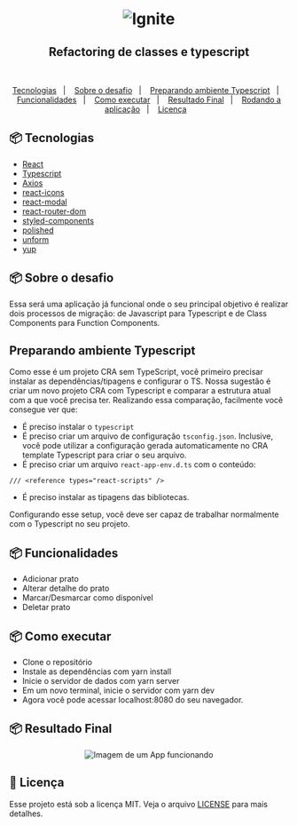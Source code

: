 <h1 align="center">
    <img alt="Ignite" title="Ignite" src=".github/imagem.png" />
</h1>

<h2 align="center">Refactoring de classes e typescript</h2>

</br>

<p align="center">
  <a href="#-tecnologias">Tecnologias</a>&nbsp;&nbsp;&nbsp;|&nbsp;&nbsp;&nbsp;
  <a href="#-projeto">Sobre o desafio</a>&nbsp;&nbsp;&nbsp;|&nbsp;&nbsp;&nbsp;
  <a href="#-projeto">Preparando ambiente Typescript</a>&nbsp;&nbsp;&nbsp;|&nbsp;&nbsp;&nbsp;
  <a href="#-projeto">Funcionalidades</a>&nbsp;&nbsp;&nbsp;|&nbsp;&nbsp;&nbsp;
  <a href="#-projeto">Como executar</a>&nbsp;&nbsp;&nbsp;|&nbsp;&nbsp;&nbsp;
  <a href="#-projeto">Resultado Final</a>&nbsp;&nbsp;&nbsp;|&nbsp;&nbsp;&nbsp;
  <a href="#-tecnologias">Rodando a aplicação</a>&nbsp;&nbsp;&nbsp;|&nbsp;&nbsp;&nbsp;
  <a href="#-tecnologias">Licença</a>&nbsp;&nbsp;&nbsp;
</p>

## 📦 Tecnologias

- [React](https://reactjs.org/)
- [Typescript](https://www.typescriptlang.org/)
- [Axios](https://github.com/axios/axios)
- [react-icons](https://react-icons.github.io/react-icons/)
- [react-modal](https://github.com/reactjs/react-modal)
- [react-router-dom](https://reactrouter.com/web/guides/quick-start)
- [styled-components](https://styled-components.com/)
- [polished](https://polished.js.org/)
- [unform](https://unform.dev/)
- [yup](https://github.com/jquense/yup)

## 📦 Sobre o desafio

Essa será uma aplicação já funcional onde o seu principal objetivo é realizar dois processos de migração: de Javascript para Typescript e de Class Components para Function Components.

## Preparando ambiente Typescript

Como esse é um projeto CRA sem TypeScript, você primeiro precisar instalar as dependências/tipagens e configurar o TS. Nossa sugestão é criar um novo projeto CRA com Typescript e comparar a estrutura atual com a que você precisa ter. Realizando essa comparação, facilmente você consegue ver que:

- É preciso instalar o `typescript`
- É preciso criar um arquivo de configuração `tsconfig.json`. Inclusive, você pode utilizar a configuração gerada automaticamente no CRA template Typescript para criar o seu arquivo.
- É preciso criar um arquivo `react-app-env.d.ts` com o conteúdo:

```tsx
/// <reference types="react-scripts" />
```

- É preciso instalar as tipagens das bibliotecas.

Configurando esse setup, você deve ser capaz de trabalhar normalmente com o Typescript no seu projeto.

## 📦 Funcionalidades

- Adicionar prato
- Alterar detalhe do prato
- Marcar/Desmarcar como disponível
- Deletar prato


## 📦 Como executar

- Clone o repositório
- Instale as dependências com yarn install
- Inicie o servidor de dados com yarn server
- Em um novo terminal, inicie o servidor com yarn dev
- Agora você pode acessar localhost:8080 do seu navegador.

## 📦 Resultado Final

<p align="center" style="display: flex; align-items: flex-start; justify-content: center;">
  <img alt="Imagem de um App funcionando" title="App rocketshoes, desafio do Ignite" src="https://raw.githubusercontent.com/elianbecali/refactoring-classes-ts/master/.github/preview.gif" />
</p>

## :memo: Licença

Esse projeto está sob a licença MIT. Veja o arquivo [LICENSE](LICENSE) para mais detalhes.